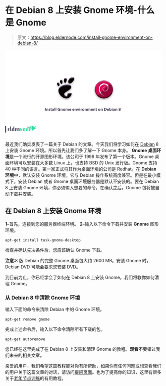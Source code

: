 # 在 Debian 8 上安装 Gnome 环境-什么是 Gnome

> 原文：<https://blog.eldernode.com/install-gnome-environment-on-debian-8/>

![Install Gnome environment on Debian 8](img/fa61f5da3ecface0a10f801de7e72d7c.png)

最近我们确实发表了一篇关于 Debian 的文章。今天我们将学习如何在 [Debian](https://www.debian.org/) 8 上安装 Gnome 环境。所以首先让我们多了解一下 Gnome 本身。 **Gnome 桌面环境**是一个流行的开源图形环境。该公司于 1999 年发布了第一个版本。Gnome 桌面环境可以安装在大多数 Linux 上，也支持 BSD 的 Unix 发行版。Gnome 支持 40 种不同的语言。第一家正式将其作为桌面环境的公司是 Redhat。在 **Debian 环境**中，默认安装 Gnome 环境。它与 Debian 操作系统高度兼容。但是在最小模式下，安装 Debian 或者 Gnome 桌面环境服务器是默认不安装的。要在 Debian 8 上安装 Gnome 环境，你必须输入想要的命令，在确认之后，Gnome 包将被自动下载并安装。

## 在 Debian 8 上安装 Gnome 环境

**1**–首先，连接到您的服务器终端环境。
**2**–输入以下命令下载并安装 **Gnome** 图形环境。

```
apt-get install task-gnome-desktop
```

检查并确认先决条件后，您应该确认 Gnome 下载。

**注意**:8 版 Debian 的完整 Gnome 桌面包大约 2600 MB。安装 Gnome 时，Debian DVD 可能会要求您安装 DVD。

到目前为止，你已经学会了如何在 Debian 8 上安装 Gnome，我们将教你如何清理 Gnome。

### 从 Debian 8 中清除 Gnome 环境

输入下面的命令来清除 Debian 中的 Gnome 环境。

```
apt-get remove gnome
```

完成上述命令后，输入以下命令清除所有下载的包。

```
apt-get autoremove
```

您已经在这里完成了在 Debian 8 上安装和清理 Gnome 的教程。**观看**不要错过我们未来的相关文章。

亲爱的用户，我们希望这篇教程能对你有所帮助，如果你有任何问题或想查看我们的用户关于这篇文章的对话，请访问[提问页面](https://eldernode.com/ask)。也为了提高你的知识，这里有很多关于[老年节点训练](https://eldernode.com/blog/)的有用教程。